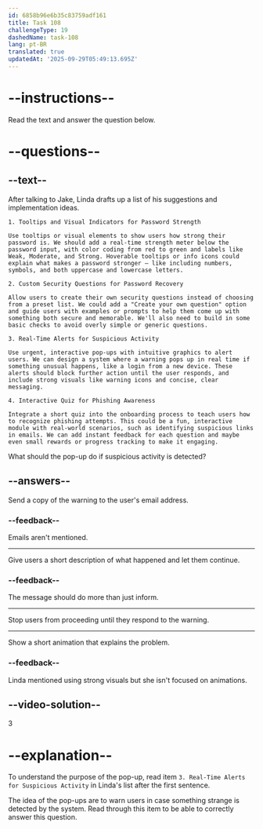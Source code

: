 ```yaml
---
id: 6858b96e6b35c83759adf161
title: Task 108
challengeType: 19
dashedName: task-108
lang: pt-BR
translated: true
updatedAt: '2025-09-29T05:49:13.695Z'
---
```


<!-- READING -->

# --instructions--

Read the text and answer the question below.

# --questions--

## --text--

After talking to Jake, Linda drafts up a list of his suggestions and implementation ideas.

`1. Tooltips and Visual Indicators for Password Strength`

`Use tooltips or visual elements to show users how strong their password is. We should add a real-time strength meter below the password input, with color coding from red to green and labels like Weak, Moderate, and Strong. Hoverable tooltips or info icons could explain what makes a password stronger — like including numbers, symbols, and both uppercase and lowercase letters.`

`2. Custom Security Questions for Password Recovery`

`Allow users to create their own security questions instead of choosing from a preset list. We could add a "Create your own question" option and guide users with examples or prompts to help them come up with something both secure and memorable. We'll also need to build in some basic checks to avoid overly simple or generic questions.`

`3. Real-Time Alerts for Suspicious Activity`

`Use urgent, interactive pop-ups with intuitive graphics to alert users. We can design a system where a warning pops up in real time if something unusual happens, like a login from a new device. These alerts should block further action until the user responds, and include strong visuals like warning icons and concise, clear messaging.`

`4. Interactive Quiz for Phishing Awareness`

`Integrate a short quiz into the onboarding process to teach users how to recognize phishing attempts. This could be a fun, interactive module with real-world scenarios, such as identifying suspicious links in emails. We can add instant feedback for each question and maybe even small rewards or progress tracking to make it engaging.`

What should the pop-up do if suspicious activity is detected?

## --answers--

Send a copy of the warning to the user's email address.

### --feedback--

Emails aren't mentioned.

---

Give users a short description of what happened and let them continue.

### --feedback--

The message should do more than just inform.

---

Stop users from proceeding until they respond to the warning.

---

Show a short animation that explains the problem.

### --feedback--

Linda mentioned using strong visuals but she isn't focused on animations.

## --video-solution--

3

# --explanation--

To understand the purpose of the pop-up, read item `3. Real-Time Alerts for Suspicious Activity` in Linda's list after the first sentence.

The idea of the pop-ups are to warn users in case something strange is detected by the system. Read through this item to be able to correctly answer this question.
